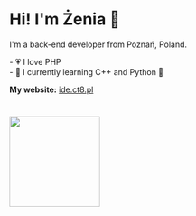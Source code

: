 # Hi! I'm Żenia 👋

I'm a back-end developer from Poznań, Poland.

<p>
  - 💗 I love PHP 
  <br>
  - 🌴 I currently learning C++ and Python 🐍
</p>

<b>My website:</b> <a href="https://ide.ct8.pl">ide.ct8.pl</a>
#
<div style="display: flex; text-align: center;">
  <img height="160" align="center" src="https://github-readme-stats.vercel.app/api/top-langs?username=zhenias&layout=compact&langs_count=10&card_width=320" />
</div>

